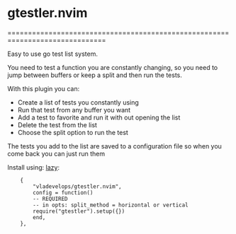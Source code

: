 # gtestler.nvim 
==============================================================================

Easy to use go test list system. 

You need to test a function you are constantly changing, so you need to jump
between buffers or keep a split and then run the tests.

With this plugin you can:

- Create a list of tests you constantly using 
- Run that test from any buffer you want
- Add a test to favorite and run it with out opening the list
- Delete the test from the list
- Choose the split option to run the test


The tests you add to the list are saved to a configuration file so when you come back you can just run them


Install using: 
[lazy](https://github.com/folke/lazy.nvim):

```
	{
		"vladevelops/gtestler.nvim",
		config = function()
		-- REQUIRED
		-- in opts: split_method = horizontal or vertical 
		require("gtestler").setup({})
		end,
	},

```


